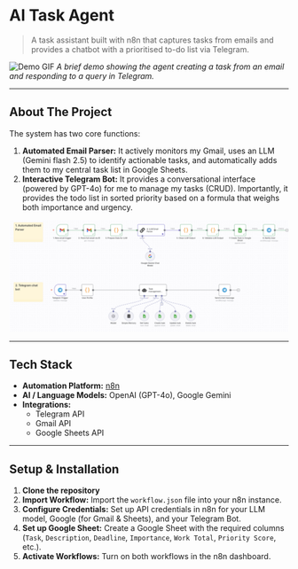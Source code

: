 # AI Task Agent

> A task assistant built with n8n that captures tasks from emails and provides a chatbot with a prioritised to-do list via Telegram.

![Demo GIF](assets/demo.gif)
*A brief demo showing the agent creating a task from an email and responding to a query in Telegram.*

---

## About The Project

The system has two core functions:
1.  **Automated Email Parser:** It actively monitors my Gmail, uses an LLM (Gemini flash 2.5) to identify actionable tasks, and automatically adds them to my central task list in Google Sheets.
2.  **Interactive Telegram Bot:** It provides a conversational interface (powered by GPT-4o) for me to manage my tasks (CRUD). Importantly, it provides the todo list in sorted priority based on a formula that weighs both importance and urgency.

![Diagram](assets/architecture.png)

---

## Tech Stack

*   **Automation Platform:** [n8n](https://n8n.io/)
*   **AI / Language Models:** OpenAI (GPT-4o), Google Gemini
*   **Integrations:**
    *   Telegram API
    *   Gmail API
    *   Google Sheets API

---

## Setup & Installation

1.  **Clone the repository**
2.  **Import Workflow:** Import the `workflow.json` file into your n8n instance.
3.  **Configure Credentials:** Set up API credentials in n8n for your LLM model, Google (for Gmail & Sheets), and your Telegram Bot.
4.  **Set up Google Sheet:** Create a Google Sheet with the required columns (`Task`, `Description`, `Deadline`, `Importance`, `Work Total`, `Priority Score`, etc.).
5.  **Activate Workflows:** Turn on both workflows in the n8n dashboard.